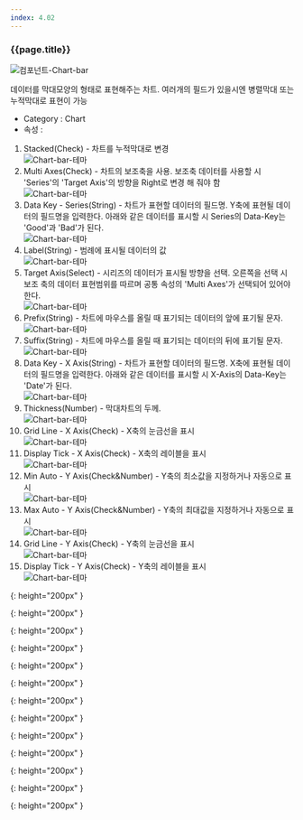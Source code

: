 ```yaml
---
index: 4.02
---
```

### {{page.title}}
![컴포넌트-Chart-bar][chart-bar-01]

데이터를 막대모양의 형태로 표현해주는 차트. 여러개의 필드가 있을시엔 병렬막대 또는 누적막대로 표현이 가능

- Category : Chart
- 속성 :
1. Stacked(Check) - 차트를 누적막대로 변경  
![Chart-bar-테마][chart-bar-02]
1. Multi Axes(Check) - 차트의 보조축을 사용. 보조축 데이터를 사용할 시 'Series'의 'Target Axis'의 방향을 Right로 변경 해 줘야 함  
![Chart-bar-테마][chart-bar-03]
1. Data Key - Series(String) - 차트가 표현할 데이터의 필드명. Y축에 표현될 데이터의 필드명을 입력한다. 아래와 같은 데이터를 표시할 시 Series의 Data-Key는 'Good'과 'Bad'가 된다.  
![Chart-bar-테마][chart-bar-01]
1. Label(String) - 범례에 표시될 데이터의 값  
![Chart-bar-테마][chart-bar-04]
1. Target Axis(Select) - 시리즈의 데이터가 표시될 방향을 선택. 오른쪽을 선택 시 보조 축의 데이터 표현범위를 따르며 공통 속성의 'Multi Axes'가 선택되어 있어야 한다.  
![Chart-bar-테마][chart-bar-03]
1. Prefix(String) - 차트에 마우스를 올릴 때 표기되는 데이터의 앞에 표기될 문자.  
![Chart-bar-테마][chart-bar-05]
1. Suffix(String) - 차트에 마우스를 올릴 때 표기되는 데이터의 뒤에 표기될 문자.  
![Chart-bar-테마][chart-bar-06]
1. Data Key - X Axis(String) - 차트가 표현할 데이터의 필드명. X축에 표현될 데이터의 필드명을 입력한다. 아래와 같은 데이터를 표시할 시 X-Axis의 Data-Key는 'Date'가 된다.  
![Chart-bar-테마][chart-bar-01]
1. Thickness(Number) - 막대차트의 두께.  
![Chart-bar-테마][chart-bar-07]
1. Grid Line - X Axis(Check) - X축의 눈금선을 표시  
![Chart-bar-테마][chart-bar-08]
1. Display Tick - X Axis(Check) - X축의 레이블을 표시  
![Chart-bar-테마][chart-bar-09]
1. Min Auto - Y Axis(Check&Number) - Y축의 최소값을 지정하거나 자동으로 표시  
![Chart-bar-테마][chart-bar-10]
1. Max Auto - Y Axis(Check&Number) - Y축의 최대값을 지정하거나 자동으로 표시  
![Chart-bar-테마][chart-bar-11]
1. Grid Line - Y Axis(Check) - Y축의 눈금선을 표시  
![Chart-bar-테마][chart-bar-12]
1. Display Tick - Y Axis(Check) - Y축의 레이블을 표시  
![Chart-bar-테마][chart-bar-13]


[chart-bar-01]: {{site.baseurl}}/assets/components/chart-bar-01.png
{: height="200px" }

[chart-bar-02]: {{site.baseurl}}/assets/components/chart-bar-02.png
{: height="200px" }

[chart-bar-03]: {{site.baseurl}}/assets/components/chart-bar-03.png
{: height="200px" }

[chart-bar-04]: {{site.baseurl}}/assets/components/chart-bar-04.png
{: height="200px" }

[chart-bar-05]: {{site.baseurl}}/assets/components/chart-bar-05.png
{: height="200px" }

[chart-bar-06]: {{site.baseurl}}/assets/components/chart-bar-06.png
{: height="200px" }

[chart-bar-07]: {{site.baseurl}}/assets/components/chart-bar-07.png
{: height="200px" }

[chart-bar-08]: {{site.baseurl}}/assets/components/chart-bar-08.png
{: height="200px" }

[chart-bar-09]: {{site.baseurl}}/assets/components/chart-bar-09.png
{: height="200px" }

[chart-bar-10]: {{site.baseurl}}/assets/components/chart-bar-10.png
{: height="200px" }

[chart-bar-11]: {{site.baseurl}}/assets/components/chart-bar-11.png
{: height="200px" }

[chart-bar-12]: {{site.baseurl}}/assets/components/chart-bar-12.png
{: height="200px" }

[chart-bar-13]: {{site.baseurl}}/assets/components/chart-bar-13.png
{: height="200px" }
